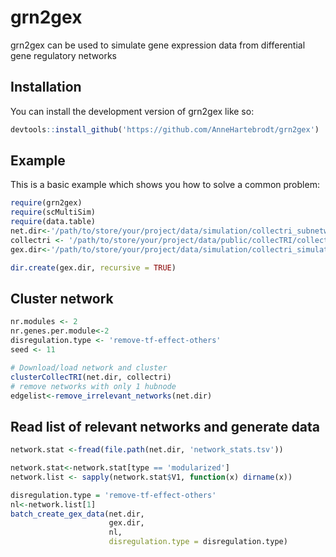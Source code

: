 
# grn2gex

<!-- badges: start -->
<!-- badges: end -->

grn2gex can be used to simulate gene expression data from differential gene regulatory networks

## Installation

You can install the development version of grn2gex like so:

``` r
devtools::install_github('https://github.com/AnneHartebrodt/grn2gex')
```

## Example

This is a basic example which shows you how to solve a common problem:

``` r
require(grn2gex)
require(scMultiSim)
require(data.table)
net.dir<-'/path/to/store/your/project/data/simulation/collectri_subnetworks'
collectri <- '/path/to/store/your/project/data/public/collecTRI/collectri_2024-10-24.tsv'
gex.dir<-'/path/to/store/your/project/data/simulation/collectri_simulated_data'

dir.create(gex.dir, recursive = TRUE)
```

## Cluster network
``` r
nr.modules <- 2
nr.genes.per.module<-2
disregulation.type <- 'remove-tf-effect-others'
seed <- 11

# Download/load network and cluster 
clusterCollecTRI(net.dir, collectri)
# remove networks with only 1 hubnode 
edgelist<-remove_irrelevant_networks(net.dir)
```

## Read list of relevant networks and generate data
``` r
network.stat <-fread(file.path(net.dir, 'network_stats.tsv'))

network.stat<-network.stat[type == 'modularized']
network.list <- sapply(network.stat$V1, function(x) dirname(x))

disregulation.type = 'remove-tf-effect-others'
nl<-network.list[1]
batch_create_gex_data(net.dir,
                      gex.dir,  
                      nl,
                      disregulation.type = disregulation.type)
```
